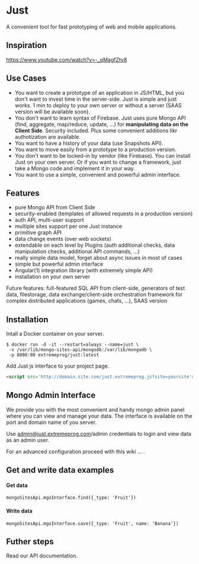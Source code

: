# Just
A convenient tool for fast prototyping of web and mobile applications.

## Inspiration

https://www.youtube.com/watch?v=-_qMagfZtv8

## Use Cases

- You want to create a prototype of an application in JS/HTML, but you don't want to invest time in the server-side. Just is simple and just works. 1 min to deploy to your own server or without a server (SAAS version will be available soon).
- You don't want to learn syntax of Firebase. Just uses pure Mongo API (find, aggregate, map/reduce, update, ...) for **manipulating data on the Client Side**. Security included. Plus some convenient additions likr authotization are available.
- You want to have a history of your data (use Snapshots API).
- You want to move easily from a prototype to a production version.
- You don't want to be locked-in by vendor (like Firebase). You can install Just on your own server. Or if you want to change a framework, just take a Mongo code and implement it in your way.
- You want to use a simple, convenient and powerful admin interface.

## Features

- pure Mongo API from Client Side
- security-enabled (templates of allowed requests in a production version)
- auth API, multi-user support
- multiple sites support per one Just instance
- primitive graph API
- data change events (over web sockets)
- extendable on each level by Plugins (auth additional checks, data manipulation checks, additional API commands, ...)
- really simple data model, forget about async issues in most of cases
- simple but powerful admin interface
- Angular(1) integration library (with extremely simple API)
- installation on your own server

Future features: full-featured SQL API from client-side, generators of test data, filestorage, data exchange/client-side orchestration framework for complex distributed applications (games, chats, ...), SAAS version

## Installation

Intall a Docker container on your server.

```
$ docker run -d -it --restart=always --name=just \
 -v /var/lib/mongo-sites-api/mongodb:/var/lib/mongodb \
 -p 8080:80 extremeprog/just:latest
```

Add Just js interface to your project page.

```html
<script src='http://domain.site.com/just.extremeprog.js?site=yoursite'></script>
```

## Mongo Admin Interface
We provide you with the most convenient and handy mongo admin panel where you can view and manage your data.
The interface is available on the port and domain name of you server.

Use admin@just.extremeprog.com/admin credentials to login and view data as an admin user.

For an advanced configuration proceed with this wiki ... .

## Get and write data examples

#### Get data
```
mongoSitesApi.mgoInterface.find({_type: 'Fruit'})
```

#### Write data
```
mongoSitesApi.mgoInterface.save({_type: 'Fruit', name: 'Banana'})
```


## Futher steps
Read our API documentation.
